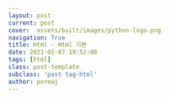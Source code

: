 ```yaml
---
layout: post
current: post
cover:  assets/built/images/python-logo.png
navigation: True
title: Html - Html 기본 
date: 2021-02-07 19:52:00
tags: [html]
class: post-template
subclass: 'post tag-html'
author: pormaj
---
```

